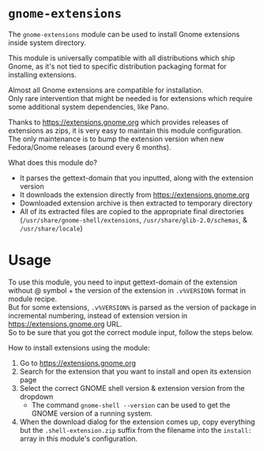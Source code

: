 # `gnome-extensions`

The `gnome-extensions` module can be used to install Gnome extensions inside system directory.

This module is universally compatible with all distributions which ship Gnome, as it's not tied to specific distribution packaging format for installing extensions.  

Almost all Gnome extensions are compatible for installation.  
Only rare intervention that might be needed is for extensions which require some additional system dependencies, like Pano.   

Thanks to https://extensions.gnome.org which provides releases of extensions as zips, it is very easy to maintain this module configuration.  
The only maintenance is to bump the extension version when new Fedora/Gnome releases (around every 6 months).

What does this module do?
- It parses the gettext-domain that you inputted, along with the extension version
- It downloads the extension directly from https://extensions.gnome.org
- Downloaded extension archive is then extracted to temporary directory
- All of its extracted files are copied to the appropriate final directories  
  (`/usr/share/gnome-shell/extensions`, `/usr/share/glib-2.0/schemas`, & `/usr/share/locale`)

# Usage

To use this module, you need to input gettext-domain of the extension without @ symbol + the version of the extension in `.v%VERSION%` format in module recipe.  
But for some extensions, `.v%VERSION%` is parsed as the version of package in incremental numbering, instead of extension version in https://extensions.gnome.org URL.  
So to be sure that you got the correct module input, follow the steps below.

How to install extensions using the module:  
1. Go to https://extensions.gnome.org
2. Search for the extension that you want to install and open its extension page
3. Select the correct GNOME shell version & extension version from the dropdown
   - The command `gnome-shell --version` can be used to get the GNOME version of a running system.
4. When the download dialog for the extension comes up, copy everything but the `.shell-extension.zip` suffix from the filename into the `install:` array in this module's configuration.
